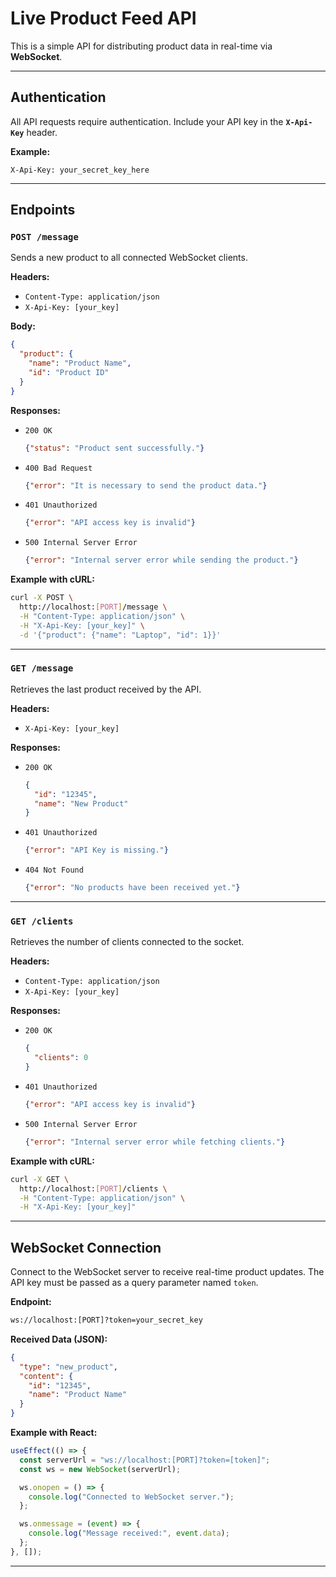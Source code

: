 # Live Product Feed API

This is a simple API for distributing product data in real-time via **WebSocket**.

---

## Authentication

All API requests require authentication.
Include your API key in the **`X-Api-Key`** header.

**Example:**

```http
X-Api-Key: your_secret_key_here
```

---

## Endpoints

### `POST /message`

Sends a new product to all connected WebSocket clients.

**Headers:**

* `Content-Type: application/json`
* `X-Api-Key: [your_key]`

**Body:**

```json
{
  "product": {
    "name": "Product Name",
    "id": "Product ID"
  }
}
```

**Responses:**

* `200 OK`

  ```json
  {"status": "Product sent successfully."}
  ```

* `400 Bad Request`

  ```json
  {"error": "It is necessary to send the product data."}
  ```

* `401 Unauthorized`

  ```json
  {"error": "API access key is invalid"}
  ```

* `500 Internal Server Error`

  ```json
  {"error": "Internal server error while sending the product."}
  ```

**Example with cURL:**

```bash
curl -X POST \
  http://localhost:[PORT]/message \
  -H "Content-Type: application/json" \
  -H "X-Api-Key: [your_key]" \
  -d '{"product": {"name": "Laptop", "id": 1}}'
```

---

### `GET /message`

Retrieves the last product received by the API.

**Headers:**

* `X-Api-Key: [your_key]`

**Responses:**

* `200 OK`

  ```json
  {
    "id": "12345",
    "name": "New Product"
  }
  ```

* `401 Unauthorized`

  ```json
  {"error": "API Key is missing."}
  ```

* `404 Not Found`

  ```json
  {"error": "No products have been received yet."}
  ```

---

### `GET /clients`

Retrieves the number of clients connected to the socket.

**Headers:**

* `Content-Type: application/json`
* `X-Api-Key: [your_key]`

**Responses:**

* `200 OK`

  ```json
  {
    "clients": 0
  }
  ```

* `401 Unauthorized`

  ```json
  {"error": "API access key is invalid"}
  ```

* `500 Internal Server Error`

  ```json
  {"error": "Internal server error while fetching clients."}
  ```

**Example with cURL:**

```bash
curl -X GET \
  http://localhost:[PORT]/clients \
  -H "Content-Type: application/json" \
  -H "X-Api-Key: [your_key]"
```

---

## WebSocket Connection

Connect to the WebSocket server to receive real-time product updates.
The API key must be passed as a query parameter named `token`.

**Endpoint:**

```bash
ws://localhost:[PORT]?token=your_secret_key
```

**Received Data (JSON):**

```json
{
  "type": "new_product",
  "content": {
    "id": "12345",
    "name": "Product Name"
  }
}
```

**Example with React:**

```javascript
useEffect(() => {
  const serverUrl = "ws://localhost:[PORT]?token=[token]";
  const ws = new WebSocket(serverUrl);

  ws.onopen = () => {
    console.log("Connected to WebSocket server.");
  };

  ws.onmessage = (event) => {
    console.log("Message received:", event.data);
  };
}, []);
```

---
